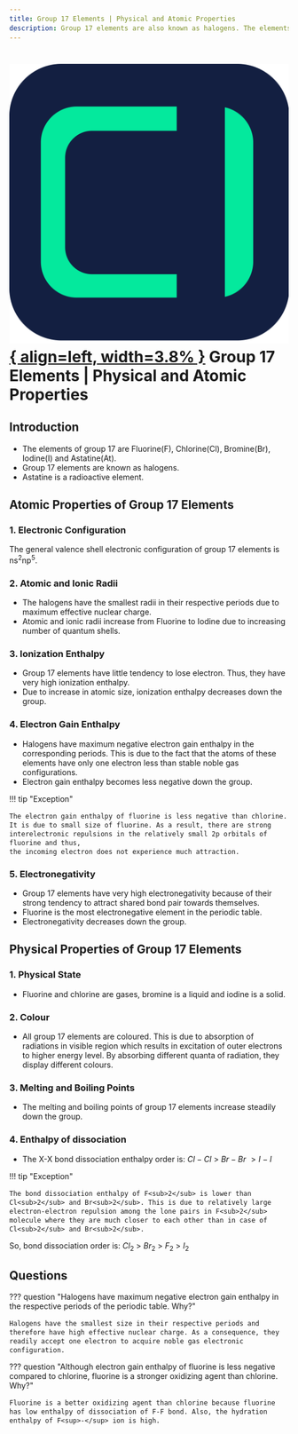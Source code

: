 ```yaml
---
title: Group 17 Elements | Physical and Atomic Properties
description: Group 17 elements are also known as halogens. The elements of group 17 are Fluorine(F), Chlorine(Cl), Bromine(Br), Iodine(I) and Astatine(At).
---
```


# [![ChemistryEdu Logo](../../../images/favicon.svg){ align=left, width=3.8% }](../../../index.md)  Group 17 Elements | Physical and Atomic Properties

## Introduction

* The elements of group 17 are Fluorine(F), Chlorine(Cl), Bromine(Br), Iodine(I) and Astatine(At).
* Group 17 elements are known as halogens.
* Astatine is a radioactive element.

## Atomic Properties of Group 17 Elements

### 1. Electronic Configuration

The general valence shell electronic configuration of group 17 elements is ns<sup>2</sup>np<sup>5</sup>.

### 2. Atomic and Ionic Radii

* The halogens have the smallest radii in their respective periods due to maximum effective nuclear charge.
* Atomic and ionic radii increase from Fluorine to Iodine due to increasing number of quantum shells.

### 3. Ionization Enthalpy

* Group 17 elements have little tendency to lose electron. Thus, they have very high ionization enthalpy.
* Due to increase in atomic size, ionization enthalpy decreases down the group.

### 4. Electron Gain Enthalpy

* Halogens have maximum negative electron gain enthalpy in the corresponding periods. This is due to the fact that the atoms of these elements have only one electron less than stable noble gas configurations.
* Electron gain enthalpy becomes less negative down the group.

!!! tip "Exception"

    The electron gain enthalpy of fluorine is less negative than chlorine. It is due to small size of fluorine. As a result, there are strong interelectronic repulsions in the relatively small 2p orbitals of fluorine and thus,
    the incoming electron does not experience much attraction.

### 5. Electronegativity

* Group 17 elements have very high electronegativity because of their strong tendency to attract shared bond pair towards themselves.
* Fluorine is the most electronegative element in the periodic table.
* Electronegativity decreases down the group.

## Physical Properties of Group 17 Elements

### 1. Physical State

* Fluorine and chlorine are gases, bromine is a liquid and iodine is a solid.

### 2. Colour

* All group 17 elements are coloured. This is due to absorption of radiations in visible region which results in excitation of outer electrons to higher energy level. By absorbing different quanta of radiation, they display
  different colours.

### 3. Melting and Boiling Points

* The melting and boiling points of group 17 elements increase steadily down the group.

### 4. Enthalpy of dissociation

* The X-X bond dissociation enthalpy order is: $Cl-Cl\ >\ Br-Br\ > I-I$

!!! tip "Exception"

    The bond dissociation enthalpy of F<sub>2</sub> is lower than Cl<sub>2</sub> and Br<sub>2</sub>. This is due to relatively large electron-electron repulsion among the lone pairs in F<sub>2</sub>
    molecule where they are much closer to each other than in case of Cl<sub>2</sub> and Br<sub>2</sub>.

So, bond dissociation order is: $Cl_2\ >\ Br_2\ >\ F_2\ >\ I_2$

## Questions

??? question "Halogens have maximum negative electron gain enthalpy in the respective periods of the periodic table. Why?"

    Halogens have the smallest size in their respective periods and therefore have high effective nuclear charge. As a consequence, they readily accept one electron to acquire noble gas electronic configuration.

??? question "Although electron gain enthalpy of fluorine is less negative compared to chlorine, fluorine is a stronger oxidizing agent than chlorine. Why?"

    Fluorine is a better oxidizing agent than chlorine because fluorine has low enthalpy of dissociation of F-F bond. Also, the hydration enthalpy of F<sup>-</sup> ion is high.
